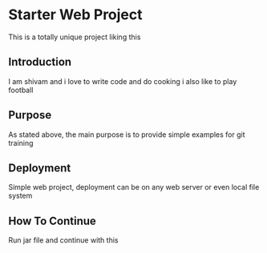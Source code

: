 # Starter Web Project

This is a totally unique project liking this
## Introduction
I am shivam and i love to write code and do cooking i also like to play football

## Purpose
As stated above, the main purpose is to provide simple examples for git training

## Deployment
Simple web project, deployment can be on any web server or even local file system

## How To Continue
Run jar file and continue with this
